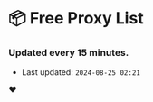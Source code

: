 # :package: Free Proxy List
### Updated every 15 minutes.

- Last updated: `2024-08-25 02:21`

:heart:
